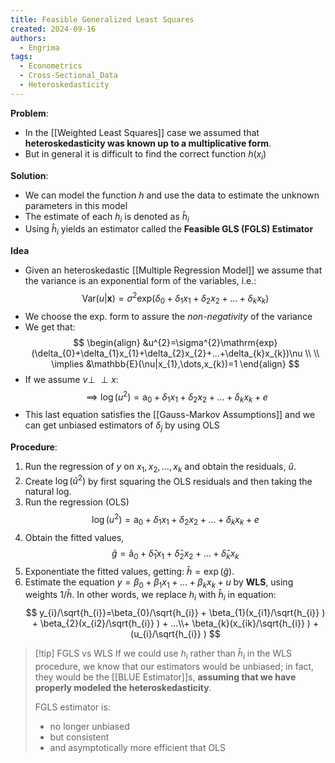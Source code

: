 ```yaml
---
title: Feasible Generalized Least Squares
created: 2024-09-16
authors:
  - Engrima
tags:
  - Econometrics
  - Cross-Sectional_Data
  - Heteroskedasticity
---
```

**Problem**:
- In the [[Weighted Least Squares]] case we assumed that **heteroskedasticity was known up to a multiplicative form**. 
- But in general it is difficult to find the correct function $h(x_i)$

**Solution**:
- We can model the function $h$ and use the data to estimate the unknown parameters in this model
- The estimate of each $h_{i}$ is denoted as $\hat{h}_{i}$
- Using $\hat{h}_{i}$ yields an estimator called the **Feasible GLS (FGLS) Estimator**

**Idea**
- Given an heteroskedastic [[Multiple Regression Model]] we assume that the variance is an exponential form of the variables, i.e.: 
$$
\mathrm{Var}(u|\mathbf{x})=\sigma^{2}\mathrm{exp}(\delta_{0}+\delta_{1}x_{1}+\delta_{2}x_{2}+\ldots+\delta_{k}x_{k})
$$
- We choose the exp. form to assure the *non-negativity* of the variance
-  We get that:
$$
\begin{align}
&u^{2}=\sigma^{2}\mathrm{exp}(\delta_{0}+\delta_{1}x_{1}+\delta_{2}x_{2}+...+\delta_{k}x_{k})\nu  \\ \\ 
\implies &\mathbb{E}(\nu|x_{1},\dots,x_{k})=1
\end{align}
$$
- If we assume $\nu \perp \!\!\! \perp x$: 
$$\implies \log(u^{2})=\mathrm{a}_{0}+\delta_{1}x_{1}+\delta_{2}x_{2}+\ldots+\delta_{k}x_{k}+e$$
- This last equation satisfies the [[Gauss-Markov Assumptions]] and we can get unbiased estimators of $\delta_{j}$ by using OLS

**Procedure**:
 1. Run the regression of $y$ on $x_1, x_2, \ldots, x_k$ and obtain the residuals, $\hat{u}$.
 2. Create $\log(\hat{u}^2)$ by first squaring the OLS residuals and then taking the natural log.
 3. Run the regression (OLS) $$\log(u^{2})=\mathrm{a}_{0}+\delta_{1}x_{1}+\delta_{2}x_{2}+\ldots+\delta_{k}x_{k}+e$$ 
 4. Obtain the fitted values, $$\hat{g}=\mathrm{\hat{a}}_{0}+\hat{\delta}_{1}x_{1}+\hat{\delta}_{2}x_{2}+\ldots+\hat{\delta}_{k}x_{k}$$
 5. Exponentiate the fitted values, getting: $\hat{h} = \exp(\hat{g})$.
 6. Estimate the equation $y = \beta_0 + \beta_1 x_1 + \ldots + \beta_k x_k + u$ by **WLS**, using weights $1/\hat{h}$.
    In other words, we replace $h_i$ with $\hat{h}_i$ in equation:
$$
y_{i}/\sqrt{h_{i}}=\beta_{0}/\sqrt{h_{i}} + \beta_{1}(x_{i1}/\sqrt{h_{i}} ) + \beta_{2}(x_{i2}/\sqrt{h_{i}} ) + ...\\+ \beta_{k}(x_{ik}/\sqrt{h_{i}} ) + (u_{i}/\sqrt{h_{i}} )
$$

>[!tip] FGLS vs WLS
>If we could use $h_i$ rather than $\hat{h}_{i}$ in the WLS procedure, we know that our estimators would be unbiased; in fact, they would be the [[BLUE Estimator]]s, **assuming that we have properly modeled the heteroskedasticity**.
>
>FGLS estimator is:
>- no longer unbiased
>- but consistent
>- and asymptotically more efficient that OLS

